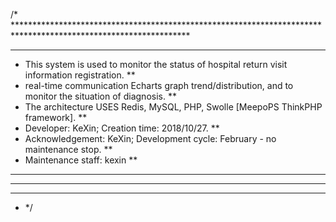 /* ****************************************************************************************************************
 *                                                                                                               **
 *  This system is used to monitor the status of hospital return visit information registration.                 **
 *  real-time communication Echarts graph trend/distribution, and to monitor the situation of diagnosis.         **
 *  The architecture USES Redis, MySQL, PHP, Swolle [MeepoPS ThinkPHP framework].                                **
 *  Developer: KeXin; Creation time: 2018/10/27.                                                                 **
 *  Acknowledgement: KeXin; Development cycle: February - no maintenance stop.                                   **
 *  Maintenance staff: kexin                                                                                     **
 *                                                                                                               **
 * ****************************************************************************************************************
 * ****************************************************************************************************************
 * */

